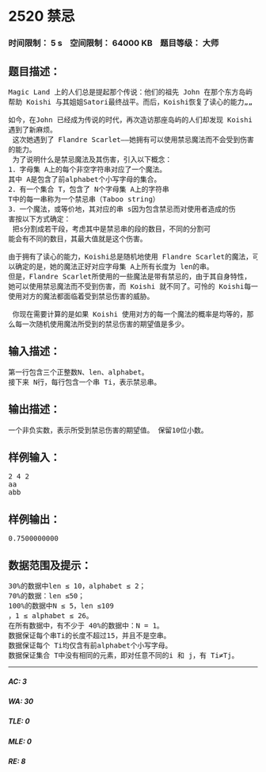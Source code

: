 # 2520 禁忌   
### 时间限制： 5 s&nbsp;&nbsp;&nbsp;&nbsp;空间限制： 64000 KB&nbsp;&nbsp;&nbsp;&nbsp;题目等级： 大师  
## 题目描述：  

<pre>
Magic Land 上的人们总是提起那个传说：他们的祖先 John 在那个东方岛屿  
帮助 Koishi 与其姐姐Satori最终战平。而后，Koishi恢复了读心的能力„„   
   
如今，在John 已经成为传说的时代，再次造访那座岛屿的人们却发现 Koishi  
遇到了新麻烦。   
 这次她遇到了 Flandre Scarlet——她拥有可以使用禁忌魔法而不会受到伤害  
的能力。   
 为了说明什么是禁忌魔法及其伤害，引入以下概念：   
1．字母集 A上的每个非空字符串对应了一个魔法。   
其中 A是包含了前alphabet个小写字母的集合。   
2．有一个集合 T，包含了 N个字母集 A上的字符串   
T中的每一串称为一个禁忌串（Taboo string）   
3．一个魔法，或等价地，其对应的串 s因为包含禁忌而对使用者造成的伤  
害按以下方式确定：   
 把s分割成若干段，考虑其中是禁忌串的段的数目，不同的分割可  
能会有不同的数目，其最大值就是这个伤害。
  
由于拥有了读心的能力，Koishi总是随机地使用 Flandre Scarlet的魔法，可  
以确定的是，她的魔法正好对应字母集 A上所有长度为 len的串。   
但是，Flandre Scarlet所使用的一些魔法是带有禁忌的，由于其自身特性，  
她可以使用禁忌魔法而不受到伤害，而 Koishi 就不同了。可怜的 Koishi每一次  
使用对方的魔法都面临着受到禁忌伤害的威胁。   
   
 你现在需要计算的是如果 Koishi 使用对方的每一个魔法的概率是均等的，那  
么每一次随机使用魔法所受到的禁忌伤害的期望值是多少。
</pre>
  
  
## 输入描述：  

<pre>
第一行包含三个正整数N、len、alphabet。   
接下来 N行，每行包含一个串 Ti，表示禁忌串。
</pre>
  
  
## 输出描述：  

<pre>
一个非负实数，表示所受到禁忌伤害的期望值。 保留10位小数。
</pre>
  
  
## 样例输入：  

<pre>
2 4 2   
aa   
abb
</pre>
  
  
## 样例输出：  

<pre>
0.7500000000
</pre>
  
  
## 数据范围及提示：  

<pre>
30%的数据中len ≤ 10，alphabet ≤ 2；   
70%的数据：len ≤50；   
100%的数据中N ≤ 5，len ≤109  
，1 ≤ alphabet ≤ 26。   
在所有数据中，有不少于 40%的数据中：N = 1。   
数据保证每个串Ti的长度不超过15，并且不是空串。   
数据保证每个 Ti均仅含有前alphabet个小写字母。   
数据保证集合 T中没有相同的元素，即对任意不同的i 和 j，有 Ti≠Tj。
</pre>
  
  
***  

##### AC: 3  
##### WA: 30  
##### TLE: 0  
##### MLE: 0  
##### RE: 8  
